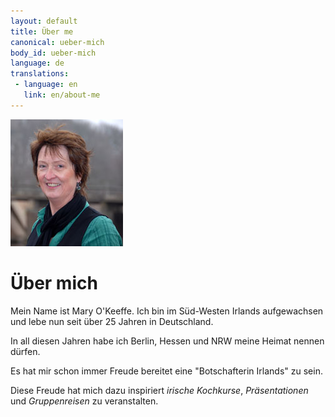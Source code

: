 ```yaml
---
layout: default
title: Über me
canonical: ueber-mich
body_id: ueber-mich
language: de
translations:
 - language: en
   link: en/about-me
---
```

<img id="portrait" class="floatright" src="img/Mary-11.jpg">

# Über mich

Mein Name ist Mary O'Keeffe. Ich bin im Süd-Westen Irlands
aufgewachsen und lebe nun seit über 25 Jahren in Deutschland.

In all diesen Jahren habe ich Berlin, Hessen und NRW meine Heimat
nennen dürfen.

Es hat mir schon immer Freude bereitet eine "Botschafterin Irlands"
zu sein.

Diese Freude hat mich dazu inspiriert *irische Kochkurse*,
*Präsentationen* und *Gruppenreisen* zu veranstalten.
